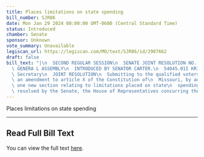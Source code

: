 ```yaml
---
title: Places limitations on state spending
bill_number: SJR86
date: Mon Jan 29 2024 00:00:00 GMT-0600 (Central Standard Time)
status: Introduced
chamber: Senate
sponsor: Unknown
vote_summary: Unavailable
legiscan_url: https://legiscan.com/MO/text/SJR86/id/2907662
draft: false
bill_text: "|\n  SECOND REGULAR SESSION\n  SENATE JOINT RESOLUTION NO. 86\n  102ND\
  \ GENERA L ASSEMBLY\n  INTRODUCED BY SENATOR CARTER.\n  5404S.01I KRISTINA MARTIN,\
  \ Secretary\n  JOINT RESOLUTION\n  Submitting to the qualified voters of Missouri,\
  \ an amendment to article X of the Constitution of\n  Missouri, by adding thereto\
  \ one new section relating to limitations placed on state\n  spending.\n  Be it\
  \ resolved by the Senate, the House of Representatives concurring therein:"
---
```

Places limitations on state spending

---

## Read Full Bill Text

You can view the full text [here](https://legiscan.com/MO/text/SJR86/id/2907662).
